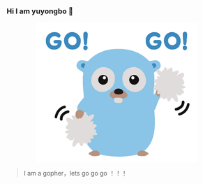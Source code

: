 ### Hi I am yuyongbo 👋


<p align="center">
  <img align="center" src="https://github.com/yuyongbo/yuyongbo/blob/master/cheer.png"/>
</p>


> I am a gopher，lets go go go ！！！
